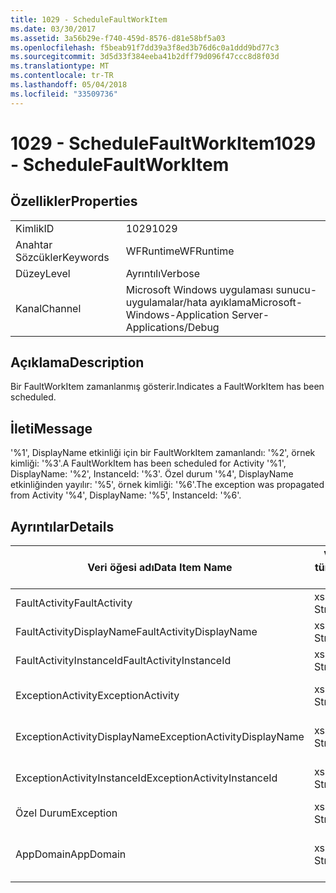 ```yaml
---
title: 1029 - ScheduleFaultWorkItem
ms.date: 03/30/2017
ms.assetid: 3a56b29e-f740-459d-8576-d81e58bf5a03
ms.openlocfilehash: f5beab91f7dd39a3f8ed3b76d6c0a1ddd9bd77c3
ms.sourcegitcommit: 3d5d33f384eeba41b2dff79d096f47ccc8d8f03d
ms.translationtype: MT
ms.contentlocale: tr-TR
ms.lasthandoff: 05/04/2018
ms.locfileid: "33509736"
---
```

# <a name="1029---schedulefaultworkitem"></a><span data-ttu-id="c7358-102">1029 - ScheduleFaultWorkItem</span><span class="sxs-lookup"><span data-stu-id="c7358-102">1029 - ScheduleFaultWorkItem</span></span>
## <a name="properties"></a><span data-ttu-id="c7358-103">Özellikler</span><span class="sxs-lookup"><span data-stu-id="c7358-103">Properties</span></span>  
  
|||  
|-|-|  
|<span data-ttu-id="c7358-104">Kimlik</span><span class="sxs-lookup"><span data-stu-id="c7358-104">ID</span></span>|<span data-ttu-id="c7358-105">1029</span><span class="sxs-lookup"><span data-stu-id="c7358-105">1029</span></span>|  
|<span data-ttu-id="c7358-106">Anahtar Sözcükler</span><span class="sxs-lookup"><span data-stu-id="c7358-106">Keywords</span></span>|<span data-ttu-id="c7358-107">WFRuntime</span><span class="sxs-lookup"><span data-stu-id="c7358-107">WFRuntime</span></span>|  
|<span data-ttu-id="c7358-108">Düzey</span><span class="sxs-lookup"><span data-stu-id="c7358-108">Level</span></span>|<span data-ttu-id="c7358-109">Ayrıntılı</span><span class="sxs-lookup"><span data-stu-id="c7358-109">Verbose</span></span>|  
|<span data-ttu-id="c7358-110">Kanal</span><span class="sxs-lookup"><span data-stu-id="c7358-110">Channel</span></span>|<span data-ttu-id="c7358-111">Microsoft Windows uygulaması sunucu-uygulamalar/hata ayıklama</span><span class="sxs-lookup"><span data-stu-id="c7358-111">Microsoft-Windows-Application Server-Applications/Debug</span></span>|  
  
## <a name="description"></a><span data-ttu-id="c7358-112">Açıklama</span><span class="sxs-lookup"><span data-stu-id="c7358-112">Description</span></span>  
 <span data-ttu-id="c7358-113">Bir FaultWorkItem zamanlanmış gösterir.</span><span class="sxs-lookup"><span data-stu-id="c7358-113">Indicates a FaultWorkItem has been scheduled.</span></span>  
  
## <a name="message"></a><span data-ttu-id="c7358-114">İleti</span><span class="sxs-lookup"><span data-stu-id="c7358-114">Message</span></span>  
 <span data-ttu-id="c7358-115">'%1', DisplayName etkinliği için bir FaultWorkItem zamanlandı: '%2', örnek kimliği: '%3'.</span><span class="sxs-lookup"><span data-stu-id="c7358-115">A FaultWorkItem has been scheduled for Activity '%1', DisplayName: '%2', InstanceId: '%3'.</span></span>  <span data-ttu-id="c7358-116">Özel durum '%4', DisplayName etkinliğinden yayılır: '%5', örnek kimliği: '%6'.</span><span class="sxs-lookup"><span data-stu-id="c7358-116">The exception was propagated from Activity '%4', DisplayName: '%5', InstanceId: '%6'.</span></span>  
  
## <a name="details"></a><span data-ttu-id="c7358-117">Ayrıntılar</span><span class="sxs-lookup"><span data-stu-id="c7358-117">Details</span></span>  
  
|<span data-ttu-id="c7358-118">Veri öğesi adı</span><span class="sxs-lookup"><span data-stu-id="c7358-118">Data Item Name</span></span>|<span data-ttu-id="c7358-119">Veri öğesi türü</span><span class="sxs-lookup"><span data-stu-id="c7358-119">Data Item Type</span></span>|<span data-ttu-id="c7358-120">Açıklama</span><span class="sxs-lookup"><span data-stu-id="c7358-120">Description</span></span>|  
|--------------------|--------------------|-----------------|  
|<span data-ttu-id="c7358-121">FaultActivity</span><span class="sxs-lookup"><span data-stu-id="c7358-121">FaultActivity</span></span>|<span data-ttu-id="c7358-122">xs: String</span><span class="sxs-lookup"><span data-stu-id="c7358-122">xs:string</span></span>|<span data-ttu-id="c7358-123">Hataya etkinlik türü adı.</span><span class="sxs-lookup"><span data-stu-id="c7358-123">The type name of the fault activity.</span></span>|  
|<span data-ttu-id="c7358-124">FaultActivityDisplayName</span><span class="sxs-lookup"><span data-stu-id="c7358-124">FaultActivityDisplayName</span></span>|<span data-ttu-id="c7358-125">xs: String</span><span class="sxs-lookup"><span data-stu-id="c7358-125">xs:string</span></span>|<span data-ttu-id="c7358-126">Hataya etkinlik görünen adı.</span><span class="sxs-lookup"><span data-stu-id="c7358-126">The display name of the fault activity.</span></span>|  
|<span data-ttu-id="c7358-127">FaultActivityInstanceId</span><span class="sxs-lookup"><span data-stu-id="c7358-127">FaultActivityInstanceId</span></span>|<span data-ttu-id="c7358-128">xs: String</span><span class="sxs-lookup"><span data-stu-id="c7358-128">xs:string</span></span>|<span data-ttu-id="c7358-129">Hataya etkinlik örnek kimliği.</span><span class="sxs-lookup"><span data-stu-id="c7358-129">The instance id of the fault activity.</span></span>|  
|<span data-ttu-id="c7358-130">ExceptionActivity</span><span class="sxs-lookup"><span data-stu-id="c7358-130">ExceptionActivity</span></span>|<span data-ttu-id="c7358-131">xs: String</span><span class="sxs-lookup"><span data-stu-id="c7358-131">xs:string</span></span>|<span data-ttu-id="c7358-132">Özel durum oluşturdu etkinlik türü adı.</span><span class="sxs-lookup"><span data-stu-id="c7358-132">The type name of the activity that threw the exception.</span></span>|  
|<span data-ttu-id="c7358-133">ExceptionActivityDisplayName</span><span class="sxs-lookup"><span data-stu-id="c7358-133">ExceptionActivityDisplayName</span></span>|<span data-ttu-id="c7358-134">xs: String</span><span class="sxs-lookup"><span data-stu-id="c7358-134">xs:string</span></span>|<span data-ttu-id="c7358-135">Özel durum oluşturdu etkinliğin görünen adı.</span><span class="sxs-lookup"><span data-stu-id="c7358-135">The display name of the activity that threw the exception.</span></span>|  
|<span data-ttu-id="c7358-136">ExceptionActivityInstanceId</span><span class="sxs-lookup"><span data-stu-id="c7358-136">ExceptionActivityInstanceId</span></span>|<span data-ttu-id="c7358-137">xs: String</span><span class="sxs-lookup"><span data-stu-id="c7358-137">xs:string</span></span>|<span data-ttu-id="c7358-138">Özel durum oluşturdu etkinlik örnek kimliği.</span><span class="sxs-lookup"><span data-stu-id="c7358-138">The instance id of the activity that threw the exception.</span></span>|  
|<span data-ttu-id="c7358-139">Özel Durum</span><span class="sxs-lookup"><span data-stu-id="c7358-139">Exception</span></span>|<span data-ttu-id="c7358-140">xs: String</span><span class="sxs-lookup"><span data-stu-id="c7358-140">xs:string</span></span>|<span data-ttu-id="c7358-141">Özel durum için özel durum ayrıntıları</span><span class="sxs-lookup"><span data-stu-id="c7358-141">The exception details for the exception</span></span>|  
|<span data-ttu-id="c7358-142">AppDomain</span><span class="sxs-lookup"><span data-stu-id="c7358-142">AppDomain</span></span>|<span data-ttu-id="c7358-143">xs: String</span><span class="sxs-lookup"><span data-stu-id="c7358-143">xs:string</span></span>|<span data-ttu-id="c7358-144">AppDomain.CurrentDomain.FriendlyName tarafından döndürülen dize.</span><span class="sxs-lookup"><span data-stu-id="c7358-144">The string returned by AppDomain.CurrentDomain.FriendlyName.</span></span>|
